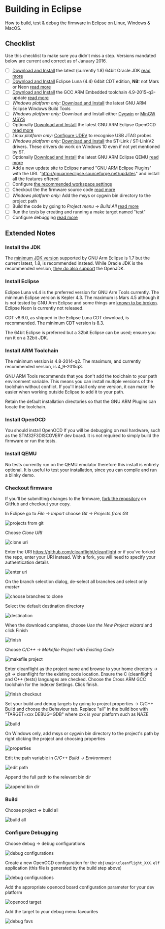 # Building in Eclipse

How to build, test & debug the firmware in Eclipse on Linux, Windows & MacOS.

## Checklist

Use this checklist to make sure you didn't miss a step. Versions mandated below are current and correct as of January 2016.

- [ ] [Download and Install](http://www.oracle.com/technetwork/java/javase/downloads/jdk8-downloads-2133151.html) the latest (currently 1.8) 64bit Oracle JDK [read more](#install-the-jdk)
- [ ] [Download and Install](https://eclipse.org/downloads/packages/eclipse-ide-cc-developers/lunasr2) Eclipse Luna (4.4) 64bit CDT edition, **NB:** not Mars or Neon [read more](#install-eclipse)
- [ ] [Download and Install](https://launchpad.net/gcc-arm-embedded/4.9/4.9-2015-q3-update) the GCC ARM Embedded toolchain 4.9-2015-q3-update [read more](#install-arm-toolchain)
 - [ ] *Windows platform only:* [Download and Install](https://github.com/gnuarmeclipse/windows-build-tools/releases) the latest GNU ARM Eclipse Windows Build Tools
 - [ ] *Windows platform only:* Download and Install either [Cygwin](http://cygwin.com/install.html) or [MinGW MSYS](http://sourceforge.net/projects/mingw/files/latest/download)
- [ ] Optionally [Download and Install](https://github.com/gnuarmeclipse/openocd/releases) the latest GNU ARM Eclipse OpenOCD [read more](#install-openocd)
 - [ ] *Linux platform only:* [Configure UDEV](http://gnuarmeclipse.github.io/openocd/install/#udev) to recognise USB JTAG probes
 - [ ] *Windows platform only:* [Download and Install](http://www.st.com/web/en/catalog/tools/FM147/SC1887/PF260219) the ST-Link / ST-LinkV2 drivers. These drivers do work on Windows 10 even if not yet mentioned by ST.
- [ ] Optionally [Download and Install](https://github.com/gnuarmeclipse/qemu/releases) the latest GNU ARM Eclipse QEMU [read more](#install-qemu)
- [ ] Add a new update site to Eclipse named "GNU ARM Eclipse Plugins" with the URL "http://gnuarmeclipse.sourceforge.net/updates" and install all the features offered
- [ ] Configure [the recommended workspace settings](http://gnuarmeclipse.github.io/eclipse/workspace/preferences/)
- [ ] Checkout the the firmware source code [read more](#checkout-firmware)
 - [ ] *Windows platform only:* Add the msys or cygwin bin directory to the project path
- [ ] Build the code by going to *Project menu -> Build All* [read more](#build)
- [ ] Run the tests by creating and running a make target named "test"
- [ ] Configure debugging [read more](#configure-debugging)

## Extended Notes

### Install the JDK

The [minimum JDK version](http://gnuarmeclipse.github.io/plugins/install/#java) supported by GNU Arm Eclipse is 1.7 but the current latest, 1.8, is recommended instead. While Oracle JDK is the recommended version, [they do also support](http://gnuarmeclipse.github.io/plugins/install/#java) the OpenJDK.

### Install Eclipse

Eclipse Luna v4.4 is the preferred version for GNU Arm Tools currently. The minimum Eclipse version is Kepler 4.3. The maximum is Mars 4.5 although it is not tested by GNU Arm Eclipse and some things are [known to be broken](http://gnuarmeclipse.github.io/plugins/install/#eclipse--cdt). Eclipse Neon is currently not released.

CDT v8.6.0, as shipped in the Eclipse Luna CDT download, is recommended. The minimum CDT version is 8.3.

The 64bit Eclipse is preferred but a 32bit Eclipse can be used; ensure you run it on a 32bit JDK.

### Install ARM Toolchain

The minimum version is 4.8-2014-q2. The maximum, and currently recommended version, is 4_9-2015q3.

GNU ARM Tools recommends that you don't add the toolchain to your path environment variable. This means you can install multiple versions of the toolchain without conflict. If you'll install only one version, it can make life easier when working outside Eclipse to add it to your path.

Retain the default installation directories so that the GNU ARM Plugins can locate the toolchain.

### Install OpenOCD

You should install OpenOCD If you will be debugging on real hardware, such as the STM32F3DISCOVERY dev board. It is not required to simply build the firmware or run the tests.

### Install QEMU

No tests currently run on the QEMU emulator therefore this install is entirely optional. It is useful to test your installation, since you can compile and run a blinky demo.

### Checkout firmware

If you'll be submitting changes to the firmware, [fork the repository](https://help.github.com/articles/fork-a-repo/) on GitHub and checkout your copy.

In Eclipse go to *File -> Import* choose *Git -> Projects from Git*

![projects from git](assets/building-in-eclipse/checkout-betaflight-001.PNG)

Choose *Clone URI*

![clone uri](assets/building-in-eclipse/checkout-betaflight-002.PNG)

Enter the URI https://github.com/cleanflight/cleanflight or if you've forked the repo, enter your URI instead. With a fork, you will need to specify your authentication details

![enter uri](assets/building-in-eclipse/checkout-betaflight-003.PNG)

On the branch selection dialog, de-select all branches and select only *master*

![choose branches to clone](assets/building-in-eclipse/checkout-betaflight-004.PNG)

Select the default destination directory

![destination](assets/building-in-eclipse/checkout-betaflight-005.PNG)

When the download completes, choose *Use the New Project wizard* and click Finish

![finish](assets/building-in-eclipse/checkout-betaflight-006.PNG)

Choose *C/C++ -> Makefile Project with Existing Code*

![makefile project](assets/building-in-eclipse/checkout-betaflight-007.PNG)

Enter cleanflight as the project name and browse to your home directory -> git -> cleanflight for the existing code location. Ensure the C (cleanflight) and C++ (tests) languages are checked. Choose the Cross ARM GCC toolchain for the Indexer Settings. Click finish.

![finish checkout](assets/building-in-eclipse/checkout-betaflight-008.PNG)

Set your build and debug targets by going to project properties -> C/C++ Build and choose the Behaviour tab. Replace "all" in the build box with "TARGET=xxx DEBUG=GDB" where xxx is your platform such as NAZE

![build](assets/building-in-eclipse/checkout-betaflight-012.PNG)

On Windows only, add msys or cygwin bin directory to the project's path by right clicking the project and choosing properties

![properties](assets/building-in-eclipse/checkout-betaflight-009.PNG)

Edit the path variable in *C/C++ Build -> Environment*

![edit path](assets/building-in-eclipse/checkout-betaflight-010.PNG)

Append the full path to the relevant bin dir

![append bin dir](assets/building-in-eclipse/checkout-betaflight-011.PNG)

### Build

Choose project -> build all

![build all](assets/building-in-eclipse/checkout-betaflight-013.PNG)

### Configure Debugging

Choose debug -> debug configurations

![debug configurations](assets/building-in-eclipse/checkout-betaflight-014.PNG)

Create a new OpenOCD configuration for the `obj\main\cleanflight_XXX.elf` application (this file is generated by the build step above)

![debug configurations](assets/building-in-eclipse/checkout-betaflight-015.PNG)

Add the appropriate openocd board configuration parameter for your dev platform

![openocd target](assets/building-in-eclipse/checkout-betaflight-016.PNG)

Add the target to your debug menu favourites

![debug favs](assets/building-in-eclipse/checkout-betaflight-017.PNG)

